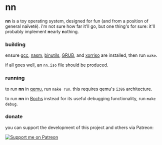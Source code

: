 # nn

**nn** is a toy operating system, designed for fun (and from a position of general naïveté). i'm not sure how far it'll go, but one thing's for sure: it'll probably implement **n**early **n**othing.

### building
ensure [gcc](https://gcc.gnu.org), [nasm](https://www.nasm.us), [binutils](https://www.gnu.org/software/binutils), [GRUB](https://www.gnu.org/software/grub), and [xorriso](https://www.gnu.org/software/xorriso) are installed, then run `make`.

if all goes well, an `nn.iso` file should be produced.

### running
to run **nn** in [qemu](https://www.qemu.org), run `make run`. this requires qemu's `i386` architecture.

to run **nn** in [Bochs](https://bochs.sourceforge.io) instead for its useful debugging functionality, run `make debug`.

### donate
you can support the development of this project and others via Patreon:

[![Support me on Patreon](https://img.shields.io/endpoint.svg?url=https%3A%2F%2Fshieldsio-patreon.vercel.app%2Fapi%3Fusername%3Dsporeball%26type%3Dpledges%26suffix%3D%252Fmonth&style=for-the-badge)](https://patreon.com/sporeball)
